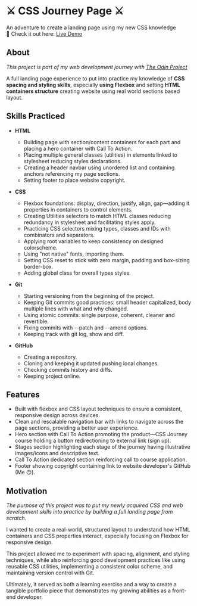 # ⚔️ CSS Journey Page ⚔️
An adventure to create a landing page using my new CSS knowledge  
:link: Check it out here: <a href="https://jeanpcb.github.io/landing-page-odin/" target="_blank">Live Demo</a>

## About
*This project is part of my web development journey with <a href="https://www.theodinproject.com" target="_blank">The Odin Project</a>*  

A full landing page experience to put into practice my knowledge of **CSS spacing and styling skills**, especially **using Flexbox** and setting **HTML containers structure** creating website using real world sections based layout.

## Skills Practiced
* **HTML**
  * Building page with section/content containers for each part and placing a hero container with Call To Action.
  * Placing multiple general classes (utilities) in elements linked to stylesheet reducing styles declarations.
  * Creating a header navbar using unordered list and containing anchors referencing my page sections.
  * Setting footer to place website copyright.

* **CSS**
  * Flexbox foundations: display, direction, justify, align, gap—adding it properties in containers to control elements.
  * Creating Utilities selectors to match HTML classes reducing redundancy in stylesheet and facilitating styles apply.
  * Practicing CSS selectors mixing types, classes and IDs with combinators and separators.
  * Applying root variables to keep consistency on designed colorscheme.
  * Using "not native" fonts, importing them.
  * Setting CSS reset to stick with zero margin, padding and box-sizing border-box.
  * Adding global class for overall types styles.

* **Git**
  * Starting versioning from the beginning of the project.
  * Keeping Git commits good practices: small header capitalized, body multiple lines with what and why changed.
  * Using atomic commits: single purpose, coherent, cleaner and revertible.
  * Fixing commits with --patch and --amend options.
  * Keeping track with git log, show and diff.

* **GitHub**
  * Creating a repository.
  * Cloning and keeping it updated pushing local changes.
  * Checking commits history and diffs.
  * Keeping project online.

## Features
* Built with flexbox and CSS layout techniques to ensure a consistent, responsive design across devices.
* Clean and rescalable navigation bar with links to navigate across the page sections, providing a better user experience.
* Hero section with Call To Action promoting the product—CSS Journey course holding a button redirectioning to external link (sign up).
* Stages section highlighting each stage of the journey having illustrative images/icons and descriptive text.
* Call To Action dedicated section reinforcing call to course application.
* Footer showing copyright containing link to website developer's GitHub (Me 😏).

## Motivation
*The purpose of this project was to put my newly acquired CSS and web development skills into practice by building a full landing page from scratch.* 

I wanted to create a real-world, structured layout to understand how HTML containers and CSS properties interact, especially focusing on Flexbox for responsive design. 

This project allowed me to experiment with spacing, alignment, and styling techniques, while also reinforcing good development practices like using reusable CSS utilities, implementing a consistent color scheme, and maintaining version control with Git. 

Ultimately, it served as both a learning exercise and a way to create a tangible portfolio piece that demonstrates my growing abilities as a front-end developer.